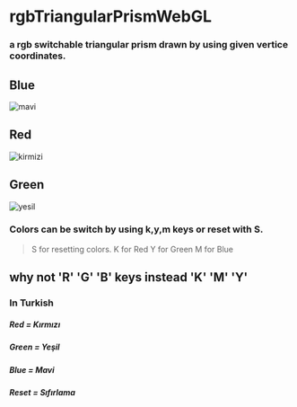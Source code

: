 # rgbTriangularPrismWebGL

### a rgb switchable triangular prism drawn by using given vertice coordinates.


## Blue
![mavi](https://user-images.githubusercontent.com/43934894/104830052-9517de80-588b-11eb-9040-db61d46bab50.JPG)

## Red
![kirmizi](https://user-images.githubusercontent.com/43934894/104830053-95b07500-588b-11eb-8ffa-9e9b1368e864.JPG)

## Green
![yesil](https://user-images.githubusercontent.com/43934894/104830054-96490b80-588b-11eb-953c-4474dec667c6.JPG)



### Colors can be switch by using k,y,m keys or reset with S.

>S for resetting colors.
>K for Red
>Y for Green
>M for Blue 

## why not 'R' 'G' 'B' keys instead 'K' 'M' 'Y'
### In Turkish
##### Red = Kırmızı
##### Green = Yeşil
##### Blue = Mavi 
##### Reset = Sıfırlama
